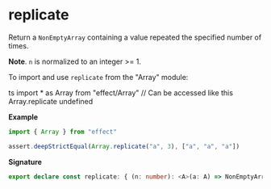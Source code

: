 # replicate

Return a `NonEmptyArray` containing a value repeated the specified number of times.

**Note**. `n` is normalized to an integer >= 1.

To import and use `replicate` from the "Array" module:

ts
import \* as Array from "effect/Array"
// Can be accessed like this
Array.replicate
undefined

**Example**

```ts
import { Array } from "effect"

assert.deepStrictEqual(Array.replicate("a", 3), ["a", "a", "a"])
```

**Signature**

```ts
export declare const replicate: { (n: number): <A>(a: A) => NonEmptyArray<A>; <A>(a: A, n: number): NonEmptyArray<A> }
```
